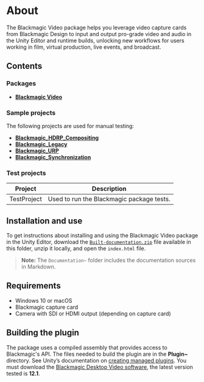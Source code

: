 # About

The Blackmagic Video package helps you leverage video capture cards from Blackmagic Design to input and output pro-grade video and audio in the Unity Editor and runtime builds, unlocking new workflows for users working in film, virtual production, live events, and broadcast.

<a name="Contents"></a>
## Contents
### Packages

- **[Blackmagic Video](com.unity.media.blackmagic/README.md)**

### Sample projects
The following projects are used for manual testing:
- [**Blackmagic_HDRP_Compositing**](SampleProjects/Blackmagic_HDRP_Compositing/README.md)
- [**Blackmagic_Legacy**](SampleProjects/Blackmagic_Legacy/README.md)
- [**Blackmagic_URP**](SampleProjects/Blackmagic_URP/README.md)
- [**Blackmagic_Synchronization**](SampleProjects/Blackmagic_Synchronization/README.md)

### Test projects

| Project                  | Description |
| ------------------------ | ----------- |
| TestProject              | Used to run the Blackmagic package tests. |


<a name="Installation"></a>
## Installation and use

To get instructions about installing and using the Blackmagic Video package in the Unity Editor, download the [`Built-documentation.zip`](com.unity.media.blackmagic/Built-documentation.zip) file available in this folder, unzip it locally, and open the `index.html` file.

>**Note:** The `Documentation~` folder includes the documentation sources in Markdown.

## Requirements

* Windows 10 or macOS
* Blackmagic capture card
* Camera with SDI or HDMI output (depending on capture card)

## Building the plugin

The package uses a compiled assembly that provides access to Blackmagic's API. The files needed to build the plugin are in the **Plugin~** directory. See Unity’s documentation on [creating managed plugins](https://docs.unity3d.com/Manual/UsingDLL.html).
You must download the [Blackmagic Desktop Video software](https://www.blackmagicdesign.com/developer/product/capture-and-playback), the latest version tested is **12.1**.

